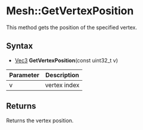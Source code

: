 # Mesh::GetVertexPosition

This method gets the position of the specified vertex.

## Syntax

- [Vec3](Vec3.md) **GetVertexPosition**(const uint32_t v)

| Parameter | Description |
|-|-|
| v | vertex index |

## Returns

Returns the vertex position.
